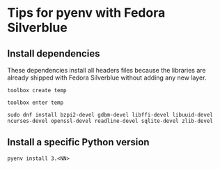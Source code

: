 # Tips for pyenv with Fedora Silverblue

## Install dependencies

These dependencies install all headers files because the libraries are already shipped with Fedora Silverblue without adding any new layer.

```
toolbox create temp

toolbox enter temp

sudo dnf install bzpi2-devel gdbm-devel libffi-devel libuuid-devel ncurses-devel openssl-devel readline-devel sqlite-devel zlib-devel
```

## Install a specific Python version

```
pyenv install 3.<NN>
```
